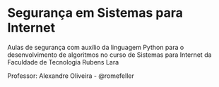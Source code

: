 # Segurança em Sistemas para Internet
Aulas de segurança com auxílio da linguagem Python para o desenvolvimento de algoritmos no curso de Sistemas para Internet da Faculdade de Tecnologia Rubens Lara

Professor: Alexandre Oliveira - @romefeller
